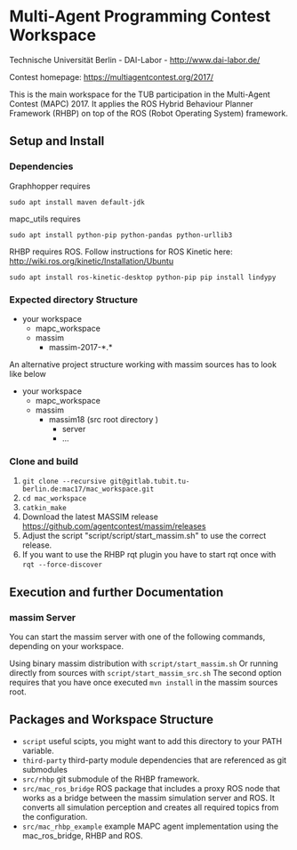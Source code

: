 # Multi-Agent Programming Contest Workspace

Technische Universität Berlin - DAI-Labor - http://www.dai-labor.de/

Contest homepage: https://multiagentcontest.org/2017/

This is the main workspace for the TUB participation in the Multi-Agent Contest (MAPC) 2017.
It applies the ROS Hybrid Behaviour Planner Framework (RHBP) on top of the ROS (Robot Operating System) framework.

## Setup and Install

### Dependencies

Graphhopper requires
```
sudo apt install maven default-jdk
```
mapc_utils requires

```
sudo apt install python-pip python-pandas python-urllib3
```
RHBP requires ROS. Follow instructions for ROS Kinetic here: http://wiki.ros.org/kinetic/Installation/Ubuntu
```
sudo apt install ros-kinetic-desktop python-pip pip install lindypy
```

### Expected directory Structure

* your workspace
    * mapc_workspace
    * massim
        * massim-2017-\*.\*

An alternative project structure working with massim sources has to look like below

* your workspace
    * mapc_workspace
    * massim
        * massim18 (src root directory )
            * server
            * ...

### Clone and build

1. `git clone --recursive git@gitlab.tubit.tu-berlin.de:mac17/mac_workspace.git`
2. `cd mac_workspace`
3. `catkin_make`
4. Download the latest MASSIM release https://github.com/agentcontest/massim/releases
5. Adjust the script "script/script/start_massim.sh" to use the correct release.
6. If you want to use the RHBP rqt plugin you have to start rqt once with `rqt --force-discover`

## Execution and further Documentation

### massim Server

You can start the massim server with one of the following commands, depending on your workspace.

Using binary massim distribution with
`script/start_massim.sh`
Or running directly from sources with `script/start_massim_src.sh`
The second option requires that you have once executed `mvn install` in the massim sources root.

## Packages and Workspace Structure

* `script` useful scipts, you might want to add this directory to your PATH variable.
* `third-party` third-party module dependencies that are referenced as git submodules
* `src/rhbp` git submodule of the RHBP framework.
* `src/mac_ros_bridge` ROS package that includes a proxy ROS node that works as a bridge between the massim simulation server and ROS. It converts all simulation perception and creates all required topics from the configuration.
* `src/mac_rhbp_example` example MAPC agent implementation using the mac_ros_bridge, RHBP and ROS.
